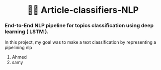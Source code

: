  <h1 align="center">🧠🧾 Article-classifiers-NLP</h1>

<h3 align="left"> End-to-End NLP pipeline for topics classification using deep learning ( LSTM ).</h3>

<p align="left"> In this project, my goal was to make a text classification by representing a pipelining nlp </p>

1. Ahmed
2. samy

